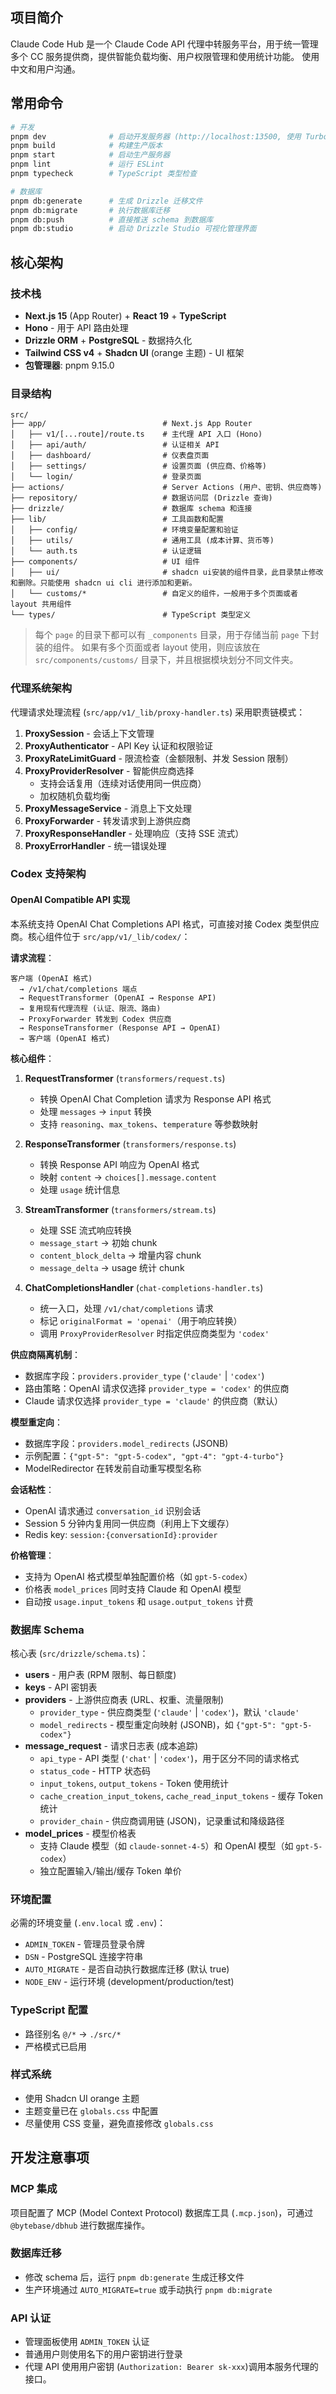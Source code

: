 ## 项目简介

Claude Code Hub 是一个 Claude Code API 代理中转服务平台，用于统一管理多个 CC 服务提供商，提供智能负载均衡、用户权限管理和使用统计功能。
使用中文和用户沟通。

## 常用命令

```bash
# 开发
pnpm dev              # 启动开发服务器 (http://localhost:13500, 使用 Turbopack, 当前已经启动, 直接调用即可。)
pnpm build            # 构建生产版本
pnpm start            # 启动生产服务器
pnpm lint             # 运行 ESLint
pnpm typecheck        # TypeScript 类型检查

# 数据库
pnpm db:generate      # 生成 Drizzle 迁移文件
pnpm db:migrate       # 执行数据库迁移
pnpm db:push          # 直接推送 schema 到数据库
pnpm db:studio        # 启动 Drizzle Studio 可视化管理界面
```

## 核心架构

### 技术栈

- **Next.js 15** (App Router) + **React 19** + **TypeScript**
- **Hono** - 用于 API 路由处理
- **Drizzle ORM** + **PostgreSQL** - 数据持久化
- **Tailwind CSS v4** + **Shadcn UI** (orange 主题) - UI 框架
- **包管理器**: pnpm 9.15.0

### 目录结构

```
src/
├── app/                          # Next.js App Router
│   ├── v1/[...route]/route.ts    # 主代理 API 入口 (Hono)
│   ├── api/auth/                 # 认证相关 API
│   ├── dashboard/                # 仪表盘页面
│   ├── settings/                 # 设置页面 (供应商、价格等)
│   └── login/                    # 登录页面
├── actions/                      # Server Actions (用户、密钥、供应商等)
├── repository/                   # 数据访问层 (Drizzle 查询)
├── drizzle/                      # 数据库 schema 和连接
├── lib/                          # 工具函数和配置
│   ├── config/                   # 环境变量配置和验证
│   ├── utils/                    # 通用工具 (成本计算、货币等)
│   └── auth.ts                   # 认证逻辑
├── components/                   # UI 组件
│   ├── ui/                       # shadcn ui安装的组件目录，此目录禁止修改和删除。只能使用 shadcn ui cli 进行添加和更新。
│   └── customs/*                 # 自定义的组件，一般用于多个页面或者 layout 共用组件
└── types/                        # TypeScript 类型定义
```

> 每个 `page` 的目录下都可以有 `_components` 目录，用于存储当前 `page` 下封装的组件。
> 如果有多个页面或者 layout 使用，则应该放在 `src/components/customs/` 目录下，并且根据模块划分不同文件夹。

### 代理系统架构

代理请求处理流程 (`src/app/v1/_lib/proxy-handler.ts`) 采用职责链模式：

1. **ProxySession** - 会话上下文管理
2. **ProxyAuthenticator** - API Key 认证和权限验证
3. **ProxyRateLimitGuard** - 限流检查（金额限制、并发 Session 限制）
4. **ProxyProviderResolver** - 智能供应商选择
   - 支持会话复用（连续对话使用同一供应商）
   - 加权随机负载均衡
5. **ProxyMessageService** - 消息上下文处理
6. **ProxyForwarder** - 转发请求到上游供应商
7. **ProxyResponseHandler** - 处理响应（支持 SSE 流式）
8. **ProxyErrorHandler** - 统一错误处理

### Codex 支持架构

#### OpenAI Compatible API 实现

本系统支持 OpenAI Chat Completions API 格式，可直接对接 Codex 类型供应商。核心组件位于 `src/app/v1/_lib/codex/`：

**请求流程**：

```
客户端 (OpenAI 格式)
  → /v1/chat/completions 端点
  → RequestTransformer (OpenAI → Response API)
  → 复用现有代理流程 (认证、限流、路由)
  → ProxyForwarder 转发到 Codex 供应商
  → ResponseTransformer (Response API → OpenAI)
  → 客户端 (OpenAI 格式)
```

**核心组件**：

1. **RequestTransformer** (`transformers/request.ts`)
   - 转换 OpenAI Chat Completion 请求为 Response API 格式
   - 处理 `messages` → `input` 转换
   - 支持 `reasoning`、`max_tokens`、`temperature` 等参数映射

2. **ResponseTransformer** (`transformers/response.ts`)
   - 转换 Response API 响应为 OpenAI 格式
   - 映射 `content` → `choices[].message.content`
   - 处理 `usage` 统计信息

3. **StreamTransformer** (`transformers/stream.ts`)
   - 处理 SSE 流式响应转换
   - `message_start` → 初始 chunk
   - `content_block_delta` → 增量内容 chunk
   - `message_delta` → usage 统计 chunk

4. **ChatCompletionsHandler** (`chat-completions-handler.ts`)
   - 统一入口，处理 `/v1/chat/completions` 请求
   - 标记 `originalFormat = 'openai'`（用于响应转换）
   - 调用 `ProxyProviderResolver` 时指定供应商类型为 `'codex'`

**供应商隔离机制**：

- 数据库字段：`providers.provider_type` (`'claude'` | `'codex'`)
- 路由策略：OpenAI 请求仅选择 `provider_type = 'codex'` 的供应商
- Claude 请求仅选择 `provider_type = 'claude'` 的供应商（默认）

**模型重定向**：

- 数据库字段：`providers.model_redirects` (JSONB)
- 示例配置：`{"gpt-5": "gpt-5-codex", "gpt-4": "gpt-4-turbo"}`
- ModelRedirector 在转发前自动重写模型名称

**会话粘性**：

- OpenAI 请求通过 `conversation_id` 识别会话
- Session 5 分钟内复用同一供应商（利用上下文缓存）
- Redis key: `session:{conversationId}:provider`

**价格管理**：

- 支持为 OpenAI 格式模型单独配置价格（如 `gpt-5-codex`）
- 价格表 `model_prices` 同时支持 Claude 和 OpenAI 模型
- 自动按 `usage.input_tokens` 和 `usage.output_tokens` 计费

### 数据库 Schema

核心表 (`src/drizzle/schema.ts`)：

- **users** - 用户表 (RPM 限制、每日额度)
- **keys** - API 密钥表
- **providers** - 上游供应商表 (URL、权重、流量限制)
  - `provider_type` - 供应商类型 (`'claude'` | `'codex'`)，默认 `'claude'`
  - `model_redirects` - 模型重定向映射 (JSONB)，如 `{"gpt-5": "gpt-5-codex"}`
- **message_request** - 请求日志表 (成本追踪)
  - `api_type` - API 类型 (`'chat'` | `'codex'`)，用于区分不同的请求格式
  - `status_code` - HTTP 状态码
  - `input_tokens`, `output_tokens` - Token 使用统计
  - `cache_creation_input_tokens`, `cache_read_input_tokens` - 缓存 Token 统计
  - `provider_chain` - 供应商调用链 (JSON)，记录重试和降级路径
- **model_prices** - 模型价格表
  - 支持 Claude 模型（如 `claude-sonnet-4-5`）和 OpenAI 模型（如 `gpt-5-codex`）
  - 独立配置输入/输出/缓存 Token 单价

### 环境配置

必需的环境变量 (`.env.local` 或 `.env`)：

- `ADMIN_TOKEN` - 管理员登录令牌
- `DSN` - PostgreSQL 连接字符串
- `AUTO_MIGRATE` - 是否自动执行数据库迁移 (默认 true)
- `NODE_ENV` - 运行环境 (development/production/test)

### TypeScript 配置

- 路径别名 `@/*` → `./src/*`
- 严格模式已启用

### 样式系统

- 使用 Shadcn UI orange 主题
- 主题变量已在 `globals.css` 中配置
- 尽量使用 CSS 变量，避免直接修改 `globals.css`

## 开发注意事项

### MCP 集成

项目配置了 MCP (Model Context Protocol) 数据库工具 (`.mcp.json`)，可通过 `@bytebase/dbhub` 进行数据库操作。

### 数据库迁移

- 修改 schema 后，运行 `pnpm db:generate` 生成迁移文件
- 生产环境通过 `AUTO_MIGRATE=true` 或手动执行 `pnpm db:migrate`

### API 认证

- 管理面板使用 `ADMIN_TOKEN` 认证
- 普通用户则使用名下的用户密钥进行登录
- 代理 API 使用用户密钥 (`Authorization: Bearer sk-xxx`)调用本服务代理的接口。
